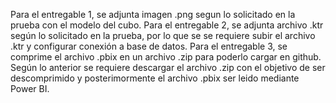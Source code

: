 Para el entregable 1, se adjunta imagen .png segun lo solicitado en la prueba con el modelo del cubo.
Para el entregable 2, se adjunta archivo .ktr según lo solicitado en la prueba, por lo que se se requiere subir el archivo .ktr y configurar conexión a base de datos.
Para el entregable 3, se comprime el archivo .pbix en un archivo .zip para poderlo cargar en github. Según lo anterior se requiere descargar el archivo .zip con el objetivo de ser descomprimido y posterimormente el archivo .pbix ser leido mediante Power BI.
